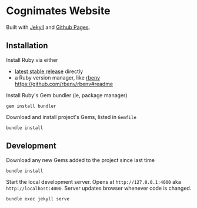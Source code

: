 # Cognimates Website 
Built with [Jekyll](https://jekyllrb.com/) and [Github Pages](https://pages.github.com/).



## Installation

Install Ruby via either
* [ latest stable release](https://www.ruby-lang.org/en/documentation/installation/#package-management-systems) directly
* a Ruby version manager, like [rbenv](https://www.ruby-lang.org/en/documentation/installation/#rbenv) 
https://github.com/rbenv/rbenv#readme


Install Ruby's Gem bundler (ie, package manager)
```
gem install bundler
```

Download and install project's Gems, listed in `Gemfile`

```
bundle install
```




## Development

Download any new Gems added to the project since last time

```
bundle install
```

Start the local development server. Opens at `http://127.0.0.1:4000` aka `http://localhost:4000`. Server updates browser whenever code is changed.

```
bundle exec jekyll serve
```



